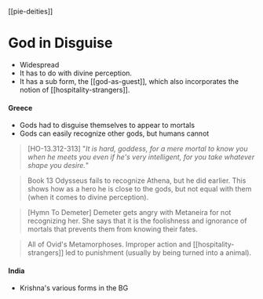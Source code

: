 [[pie-deities]]
# God in Disguise
- Widespread
- It has to do with divine perception. 
- It has a sub form, the [[god-as-guest]], which also incorporates the notion of [[hospitality-strangers]].

#### Greece
- Gods had to disguise themselves to appear to mortals
- Gods can easily recognize other gods, but humans cannot
> [HO-13.312-313] "*It is hard, goddess, for a mere mortal to know you when he meets you even if he's very intelligent, for you take whatever shape you desire.*"

> Book 13 Odysseus fails to recognize Athena, but he did earlier. This shows how as a hero he is close to the gods, but not equal with them (when it comes to divine perception).

> [Hymn To Demeter] Demeter gets angry with Metaneira for not recognizing her. She says that it is the foolishness and ignorance of mortals that prevents them from knowing their fates.

> All of Ovid's Metamorphoses. Improper action and [[hospitality-strangers]] led to punishment (usually by being turned into a animal).

#### India
- Krishna's various forms in the BG